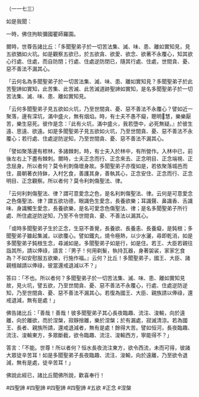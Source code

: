 （一一七三）

如是我聞：

一時，佛住拘睒彌國瞿師羅園。

爾時，世尊告諸比丘：「多聞聖弟子於一切苦法集、滅、味、患、離如實知見，見五欲猶如火坑。如是觀察五欲已，於五欲貪、欲愛、欲念、欲著不永覆心，知其欲心行處、住處，而自防閉；行處、住處逆防閉已，隨其行處、住處，世間貪、憂、惡不善法不漏其心。

「云何名為多聞聖弟子於一切苦法集、滅、味、患、離如實知見？多聞聖弟子於此苦聖諦如實知，此苦集、此苦滅、此苦滅道跡聖諦如實知，是名多聞聖弟子於一切苦法集、滅、味、患、離如實知見。

「云何多聞聖弟子見五欲如火坑，乃至世間貪、憂、惡不善法不永覆心？譬如近一聚落，邊有深坑，滿中盛火，無有烟焰。時，有士夫不愚不癡，聰明𭶑慧，樂樂厭苦，樂生惡死。彼作是念：『此有火坑，滿中盛火，我若墮中，必死無疑。』於彼生遠、思遠、欲遠。如是多聞聖弟子見五欲如火坑，乃至世間貪、憂、惡不善法不永覆心；若行處、住處逆防逆知，乃至世間貪、憂、惡不善法不漏其心。

「譬如聚落邊有㮈林，多諸棘刺，時，有士夫入於林中，有所營作。入林中已，前後左右上下盡有棘刺。爾時，士夫正念而行、正念來去、正念明目、正念端視、正念屈身。所以者何？莫令利刺傷壞身故。多聞聖弟子亦復如是，若依聚落城邑而住，晨朝著衣持鉢，入村乞食，善護其身，善執其心，正念安住、正念而行、正念明目、正念觀察。所以者何？莫令利刺傷聖法、律。

「云何利刺傷聖法、律？謂可意愛念之色，是名利刺傷聖法、律。云何是可意愛念之色傷聖法、律？謂五欲功德，眼識色生愛念，長養欲樂；耳識聲、鼻識香、舌識味、身識觸生愛念，長養欲樂，是名可愛念色傷聖法、律；是名多聞聖弟子所行處、所住處逆防逆知，乃至不令世間貪、憂、不善法以漏其心。

「或時多聞聖弟子生於正念，生惡不善覺，長養欲、長養恚、長養癡，是鈍根；多聞聖弟子雖起集滅，以欲覆心。譬如鐵丸，燒令極熱，以少水灑，尋即乾消，如是多聞聖弟子鈍根生念，尋滅如是。多聞聖弟子如是行，如是住。若王、大臣若親往詣其所，請以俸祿，語言：『男子！何用剃髮，執持瓦器，身著袈裟，家家乞食為？不如安慰服五欲樂，行施作福。』云何？比丘！多聞聖弟子，國王、大臣、諸親檀越請以俸祿，彼當還戒退減以不？」

答曰：「不也。所以者何？多聞聖弟子於一切苦法集、滅、味、患、離如實知見故，見火坑，譬五欲，乃至世間貪、憂、惡不善法不永覆心，行處、住處逆防逆知，乃至世間貪、憂、惡不善法不漏其心。若復為國王、大臣、親族請以俸祿，還戒退減，無有是處！」

佛告諸比丘：「善哉！善哉！彼多聞聖弟子其心長夜臨趣、流注、浚輸，向於遠離，向於離欲，而於涅槃，寂靜捨離，樂於涅槃；於有漏處，寂滅清涼。若為國王、長者、親族所請，還戒退減者，無有是處！餘得大苦。譬如恒河，長夜臨趣、流注、浚輸東方，多眾斷截，欲令臨趣、流注、浚輸西方，寧能得不？」

答言：「不能。世尊！所以者何？恒水長夜流注東方，欲令西流，未而可得，彼諸大眾徒辛苦耳！如是多聞聖弟子長夜臨趣、流注、浚輸，向於遠離，乃至欲令退減，無有是處，徒辛苦耳！」

佛說此經已，諸比丘聞佛所說，歡喜奉行！



#四聖諦
#四聖諦
#四聖諦
#四聖諦
#五欲
#正念
#涅槃
